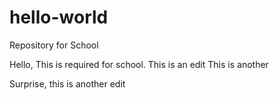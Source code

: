 # hello-world
Repository for School

Hello,
This is required for school.
This is an edit
This is another

Surprise, this is another edit
